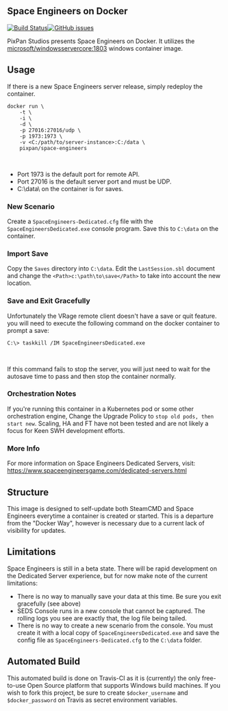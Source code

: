 ## Space Engineers on Docker
[![Build Status](https://travis-ci.com/yamlCase/docker-space-engineers.svg?branch=master)](https://travis-ci.com/yamlCase/docker-space-engineers)[![GitHub issues](https://img.shields.io/github/issues/yamlCase/docker-space-engineers.svg)](https://github.com/yamlCase/docker-space-engineers/issues)



PixPan Studios presents Space Engineers on Docker.  It utilizes the [microsoft/windowsservercore:1803](https://hub.docker.com/r/microsoft/windowsservercore/) windows container image.  

## Usage

If there is a new Space Engineers server release, simply redeploy the container.
```
docker run \
    -t \
    -i \
    -d \
    -p 27016:27016/udp \
    -p 1973:1973 \
    -v <C:/path/to/server-instance>:C:/data \
    pixpan/space-engineers
```
</br>

- Port 1973 is the default port for remote API.
- Port 27016 is the default server port and must be UDP.
- C:\data\ on the container is for saves.

### New Scenario
Create a `SpaceEngineers-Dedicated.cfg` file with the `SpaceEngineersDedicated.exe` console program.  Save this to `C:\data` on the container.

### Import Save
Copy the `Saves` directory into `C:\data`.  Edit the `LastSession.sbl` document and change the `<Path>c:\path\to\save</Path>` to take into account the new location.

### Save and Exit Gracefully
Unfortunately the VRage remote client doesn't have a save or quit feature.  you will need to execute the following command on the docker container to prompt a save:

```
C:\> taskkill /IM SpaceEngineersDedicated.exe
```
</br>

If this command fails to stop the server, you will just need to wait for the autosave time to pass and then stop the container normally.

### Orchestration Notes
If you're running this container in a Kubernetes pod or some other orchestration engine, Change the Upgrade Policy to `stop old pods, then start new`.  Scaling, HA and FT have not been tested and are not likely a focus for Keen SWH development efforts. 

### More Info
For more information on Space Engineers Dedicated Servers, visit: https://www.spaceengineersgame.com/dedicated-servers.html

## Structure

This image is designed to self-update both SteamCMD and Space Engineers everytime a container is created or started.  This is a departure from the "Docker Way", however is necessary due to a current lack of visibility for updates.

## Limitations

Space Engineers is still in a beta state.  There will be rapid development on the Dedicated Server experience, but for now make note of the current limitations:

- There is no way to manually save your data at this time.  Be sure you exit gracefully (see above)
- SEDS Console runs in a new console that cannot be captured.  The rolling logs you see are exactly that, the log file being tailed.
- There is no way to create a new scenario from the console.  You must create it with a local copy of `SpaceEngineersDedicated.exe` and save the config file as `SpaceEngineers-Dedicated.cfg` to the `C:\data` folder.

## Automated Build
This automated build is done on Travis-CI as it is (currently) the only free-to-use Open Source platform that supports Windows build machines.  If you wish to fork this project, be sure to create `$docker_username` and `$docker_password` on Travis as secret environment variables.